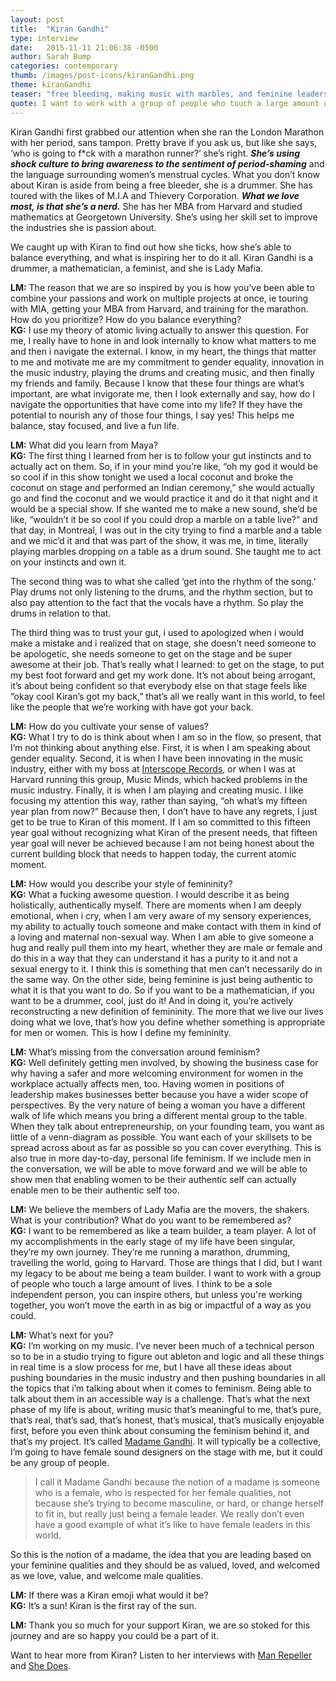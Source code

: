 ```yaml
---
layout: post
title:  "Kiran Gandhi"
type: interview
date:   2015-11-11 21:06:38 -0500
author: Sarah Bump
categories: contemporary
thumb: /images/post-icons/kiranGandhi.png
theme: kiranGandhi
teaser: "free bleeding, making music with marbles, and feminine leadership"
quote: I want to work with a group of people who touch a large amount of lives. I think to be a sole independent person, you can inspire others, but unless you’re working together, you won’t move the earth in as big or impactful of a way as you could.
---
```



Kiran Gandhi first grabbed our attention when she ran the London Marathon with her period, sans tampon. Pretty brave if you ask us, but like she says, ‘who is going to f*ck with a marathon runner?’ she’s right. **_She’s using shock culture to bring awareness to the sentiment of period-shaming_** and the language surrounding women’s menstrual cycles. What you don’t know about Kiran is aside from being a free bleeder, she is a drummer. She has toured with the likes of M.I.A and Thievery Corporation. **_What we love most, is that she’s a nerd._** She has her MBA from Harvard and studied mathematics at Georgetown University. She’s using her skill set to improve the industries she is passion about.

We caught up with Kiran to find out how she ticks, how she’s able to balance everything, and what is inspiring her to do it all. Kiran Gandhi is a drummer, a mathematician, a feminist, and she is Lady Mafia.

**LM:** The reason that we are so inspired by you is how you’ve been able to combine your passions and work on multiple projects at once, ie touring with MIA, getting your MBA from Harvard, and training for the marathon. How do you prioritize? How do you balance everything? <br>
**KG:** I use my theory of atomic living actually to answer this question. For me, I really have to hone in and look internally to know what matters to me and then i navigate the external. I know, in my heart, the things that matter to me and motivate me are my commitment to gender equality, innovation in the music industry, playing the drums and creating music, and then finally my friends and family.  Because I know that these four things are what’s important, are what invigorate me, then I look externally and say, how do I navigate the opportunities that have come into my life? If they have the potential to nourish any of those four things, I say yes! This helps me balance, stay focused, and live a fun life.

**LM:** What did you learn from Maya? <br>
**KG:** The first thing I learned from her is to follow your gut instincts and to actually act on them. So, if in your mind you’re like, “oh my god it would be so cool if in this show tonight we used a local coconut and broke the coconut on stage and performed an Indian ceremony,” she would actually go and find the coconut and we would practice it and do it that night and it would be a special show. If she wanted me to make a new sound, she’d be like, “wouldn’t it be so cool if you could drop a marble on a table live?” and that day, in Montreal, I was out in the city trying to find a marble and a table and we mic’d it and that was part of the show, it was me, in time, literally playing marbles dropping on a table as a drum sound. She taught me to act on your instincts and own it.

The second thing was to what she called ‘get into the rhythm of the song.’ Play drums not only listening to the drums, and the rhythm section, but to also pay attention to the fact that the vocals have a rhythm. So play the drums in relation to that.

The third thing was to trust your gut, i used to apologized when i would make a mistake and i realized that on stage, she doesn’t need someone to be apologetic, she needs someone to get on the stage and be super awesome at their job. That’s really what I learned: to get on the stage, to put my best foot forward and get my work done. It’s not about being arrogant, it’s about being confident so that everybody else on that stage feels like “okay cool Kiran’s got my back,” that’s all we really want in this world, to feel like the people that we’re working with have got your back.

**LM:** How do you cultivate your sense of values? <br>
**KG:** What I try to do is think about when I am so in the flow, so present, that I’m not thinking about anything else. First, it is when I am speaking about gender equality. Second, it is when I have been innovating in the music industry, either with my boss at [Interscope Records](http://www.interscope.com/, "Interscope Records"), or when I was at Harvard running this group, Music Minds, which hacked problems in the music industry. Finally, it is when I am playing and creating music. I like focusing my attention this way, rather than saying, “oh what’s my fifteen year plan from now?” Because then, I don’t have to have any regrets, I just get to be true to Kiran of this moment. If I am so committed to this fifteen year goal without recognizing what Kiran of the present needs, that fifteen year goal will never be achieved because I am not being honest about the current building block that needs to happen today, the current atomic moment.

**LM:** How would you describe your style of femininity? <br>
**KG:** What a fucking awesome question. I would describe it as being holistically, authentically myself. There are moments when I am deeply emotional, when i cry, when I am very aware of my sensory experiences, my ability to actually touch someone and make contact with them in kind of a loving and maternal non-sexual way. When I am able to give someone a hug and really pull them into my heart, whether they are male or female and do this in a way that they can understand it has a purity to it and not a sexual energy to it. I think this is something that men can’t necessarily do in the same way. On the other side, being feminine is just being authentic to what it is that you want to do. So if you want to be a mathematician, if you want to be a drummer, cool, just do it! And in doing it, you’re actively reconstructing a new definition of femininity. The more that we live our lives doing what we love, that’s how you define whether something is appropriate for men or women. This is how I define my femininity.


**LM:** What’s missing from the conversation around feminism? <br>
**KG:** Well definitely getting men involved, by showing the business case for why having a safer and more welcoming environment for women in the workplace actually affects men, too. Having women in positions of leadership makes businesses better because you have a wider scope of perspectives. By the very nature of being a woman you have a different walk of life which means you bring a different mental group to the table. When they talk about entrepreneurship, on your founding team, you want as little of a venn-diagram as possible. You want each of your skillsets to be spread across about as far as possible so you can cover everything. This is also true in more day-to-day, personal life feminism. If we include men in the conversation, we will be able to move forward and we will be able to show men that enabling women to be their authentic self can actually enable men to be their authentic self too.

**LM:** We believe the members of Lady Mafia are the movers, the shakers. What is your contribution? What do you want to be remembered as?<br>
**KG:** I want to be remembered as like a team builder, a team player. A lot of my accomplishments in the early stage of my life have been singular, they’re my own journey. They’re me running a marathon, drumming, travelling the world, going to Harvard. Those are things that I did, but I want my legacy to be about me being a team builder.  I want to work with a group of people who touch a large amount of lives. I think to be a sole independent  person, you can inspire others, but unless you're working together, you won’t move the earth in as big or impactful of a way as you could.

**LM:** What’s next for you? <br>
**KG:** I’m working on my music. I’ve never been much of a technical person so to be in a studio trying to figure out ableton and logic and all these things in real time is a slow process for me, but I have all these ideas about pushing boundaries in the music industry and then pushing boundaries in all the topics that i’m talking about when it comes to feminism. Being able to talk about them in an accessible way is a challenge. That’s what the next phase of my life is about, writing music that’s meaningful to me, that’s pure, that’s real, that’s sad, that’s honest, that’s musical, that’s musically enjoyable first, before you even think about consuming the feminism behind it, and that’s my project. It’s called [Madame Gandhi](http://kirangandhi.com/ "Madame Gandhi"). It will typically be a collective, I’m going to have female sound designers on the stage with me, but it could be any group of people.

> I call it Madame Gandhi because the notion of a madame is someone who is a female, who is respected for her female qualities, not because she’s trying to become masculine, or hard, or change herself to fit in, but really just being a female leader. We really don’t even have a good example of what it’s like to have female leaders in this world.

So this is the notion of a madame, the idea that you are leading based on your feminine qualities and they should be as valued, loved, and welcomed as we love, value, and welcome male qualities.

**LM:** If there was a Kiran emoji what would it be? <br>
**KG:** It’s a sun! Kiran is the first ray of the sun.

**LM:** Thank you so much for your support Kiran, we are so stoked for this journey and are so happy you could be a part of it.

Want to hear more from Kiran? Listen to her interviews with [Man Repeller](http://www.manrepeller.com/2015/10/oh-boy-podcast-kiran-gandhi.html "Oh Boy Podcast") and [She Does](http://www.shedoespodcast.com/listen/20-in-your-flow-kiran-gandhi "She Does Podcast").
